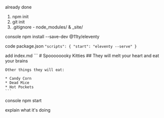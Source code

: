 already done
  1. npm init
  2. git init
  3. .gitignore - node_modules/ & _site/

console
  npm install --save-dev @11ty/eleventy

code
  package.json
    ```
    "scripts": {
      "start": "eleventy --serve"
    }
    ```

  add index.md
    ```
    # Spoooooooky Kitties
    ## They will melt your heart and eat your brains

    Other things they will eat:

    * Candy Corn
    * Dead Mice
    * Hot Pockets
    ```

console
  npm start

explain what it's doing
